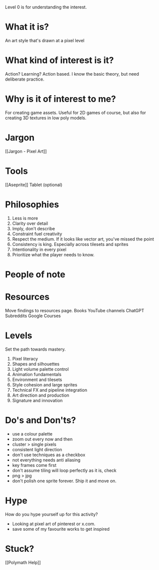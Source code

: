 
Level 0 is for understanding the interest.

# What it is?
An art style that's drawn at a pixel level 

# What kind of interest is it?
Action? Learning? 
Action based. I know the basic theory, but need deliberate practice.

# Why is it of interest to me?
For creating game assets. Useful for 2D games of course, but also for creating 3D textures in low poly models.

# Jargon
[[Jargon - Pixel Art]]


# Tools
[[Aseprite]]
Tablet (optional)


# Philosophies 
1. Less is more
2. Clarity over detail
3. Imply, don't describe 
4. Constraint fuel creativity 
5. Respect the medium. If it looks like vector art, you've missed the point 
6. Consistency is king. Especially across tilesets and sprites
7. Intentionality in every pixel
8. Prioritize what the player needs to know.

# People of note


# Resources 
Move findings to resources page. 
Books
YouTube channels 
ChatGPT
Subreddits
Google
Courses 

# Levels
Set the path towards mastery. 
1. Pixel literacy 
2. Shapes and silhouettes
3. Light volume palette control 
4. Animation fundamentals 
5. Environment and tilesets
6. Style cohesion and large sprites
7. Technical FX and pipeline integration 
8. Art direction and production 
9. Signature and innovation 



# Do's and Don'ts?
- use a colour palette 
- zoom out every now and then
- cluster > single pixels
- consistent light direction 
- don't use techniques as a checkbox
- not everything needs anti aliasing
- key frames come first
- don't assume tiling will loop perfectly as it is, check 
- png > jpg
- don't polish one sprite forever. Ship it and move on.

# Hype
How do you hype yourself up for this activity?
- Looking at pixel art of pinterest or x.com.
- save some of my favourite works to get inspired 


# Stuck?
[[Polymath Help]]


